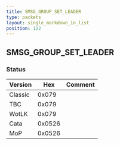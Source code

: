 ```yaml
---
title: SMSG_GROUP_SET_LEADER
type: packets
layout: single_markdown_in_list
position: 122
---
```


## SMSG_GROUP_SET_LEADER

### Status

Version    | Hex        | Comment
---------- | ---------- | ---------- 
Classic    | 0x079      | 
TBC        | 0x079      | 
WotLK      | 0x079      | 
Cata       | 0x0526     | 
MoP        | 0x0526     | 